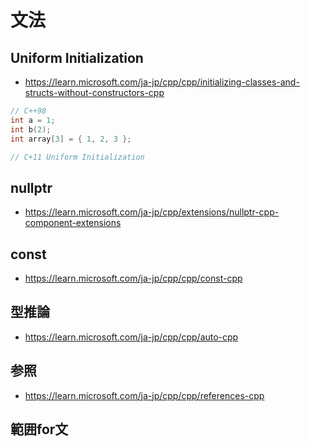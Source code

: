 # 文法
## Uniform Initialization
- https://learn.microsoft.com/ja-jp/cpp/cpp/initializing-classes-and-structs-without-constructors-cpp

```cpp
// C++98
int a = 1;
int b(2);
int array[3] = { 1, 2, 3 };

// C+11 Uniform Initialization


```
## nullptr
- https://learn.microsoft.com/ja-jp/cpp/extensions/nullptr-cpp-component-extensions
## const
- https://learn.microsoft.com/ja-jp/cpp/cpp/const-cpp
## 型推論
- https://learn.microsoft.com/ja-jp/cpp/cpp/auto-cpp
## 参照
- https://learn.microsoft.com/ja-jp/cpp/cpp/references-cpp
## 範囲for文
